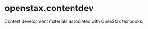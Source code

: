 openstax.contentdev
===================

Content development materials associated with OpenStax textbooks.
